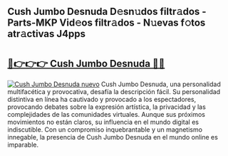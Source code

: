 ## Cush Jumbo Desnuda D𝚎sn𝚞dos filtr𝚊dos - Parts-MKP Vid𝚎os filtr𝚊dos - N𝚞evas f𝚘tos atr𝚊ctivas J4pps

# <h2><a href="http://mb2raf.tromn.icu/?c=Cush+Jumbo+Desnuda">🔗👉👉👉 Cush Jumbo Desnuda 🔗🔗</a></h2>

[![Cush Jumbo Desnuda nuevo](https://i.imgur.com/pEAQMta.gif)](http://mb2raf.tromn.icu/?c=Cush+Jumbo+Desnuda)
Cush Jumbo Desnuda, una personalidad multifacética y provocativa, desafía la descripción fácil. Su personalidad distintiva en línea ha cautivado y provocado a los espectadores, provocando debates sobre la expresión artística, la privacidad y las complejidades de las comunidades virtuales. Aunque sus próximos movimientos no están claros, su influencia en el mundo digital es indiscutible. Con un compromiso inquebrantable y un magnetismo innegable, la presencia de Cush Jumbo Desnuda en el mundo online es imparable.

